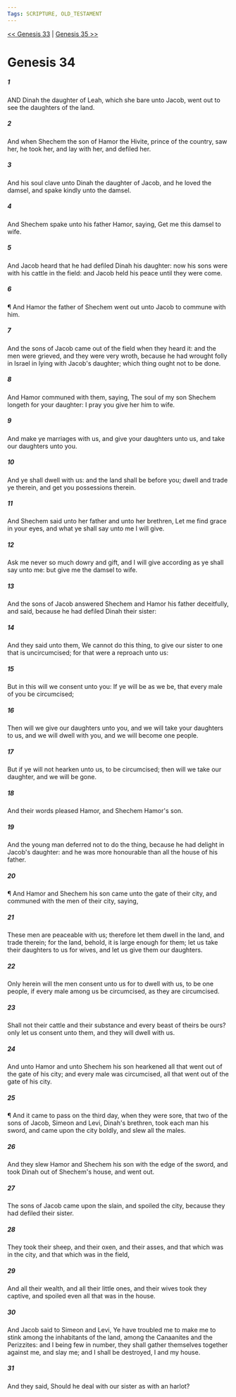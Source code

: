```yaml
---
Tags: SCRIPTURE, OLD_TESTAMENT
---
```


[<< Genesis 33](OLD_TESTAMENT/01_Genesis/Genesis_33.md) | [Genesis 35 >>](OLD_TESTAMENT/01_Genesis/Genesis_35.md)

# Genesis 34

##### 1
 AND Dinah the daughter of Leah, which she bare unto Jacob, went out to see the daughters of the land.
##### 2
 And when Shechem the son of Hamor the Hivite, prince of the country, saw her, he took her, and lay with her, and defiled her.
##### 3
 And his soul clave unto Dinah the daughter of Jacob, and he loved the damsel, and spake kindly unto the damsel.
##### 4
 And Shechem spake unto his father Hamor, saying, Get me this damsel to wife.
##### 5
 And Jacob heard that he had defiled Dinah his daughter: now his sons were with his cattle in the field: and Jacob held his peace until they were come.
##### 6
 ¶ And Hamor the father of Shechem went out unto Jacob to commune with him.
##### 7
 And the sons of Jacob came out of the field when they heard it: and the men were grieved, and they were very wroth, because he had wrought folly in Israel in lying with Jacob's daughter; which thing ought not to be done.
##### 8
 And Hamor communed with them, saying, The soul of my son Shechem longeth for your daughter: I pray you give her him to wife.
##### 9
 And make ye marriages with us, and give your daughters unto us, and take our daughters unto you.
##### 10
 And ye shall dwell with us: and the land shall be before you; dwell and trade ye therein, and get you possessions therein.
##### 11
 And Shechem said unto her father and unto her brethren, Let me find grace in your eyes, and what ye shall say unto me I will give.
##### 12
 Ask me never so much dowry and gift, and I will give according as ye shall say unto me: but give me the damsel to wife.
##### 13
 And the sons of Jacob answered Shechem and Hamor his father deceitfully, and said, because he had defiled Dinah their sister:
##### 14
 And they said unto them, We cannot do this thing, to give our sister to one that is uncircumcised; for that were a reproach unto us:
##### 15
 But in this will we consent unto you: If ye will be as we be, that every male of you be circumcised;
##### 16
 Then will we give our daughters unto you, and we will take your daughters to us, and we will dwell with you, and we will become one people.
##### 17
 But if ye will not hearken unto us, to be circumcised; then will we take our daughter, and we will be gone.
##### 18
 And their words pleased Hamor, and Shechem Hamor's son.
##### 19
 And the young man deferred not to do the thing, because he had delight in Jacob's daughter: and he was more honourable than all the house of his father.
##### 20
 ¶ And Hamor and Shechem his son came unto the gate of their city, and communed with the men of their city, saying,
##### 21
 These men are peaceable with us; therefore let them dwell in the land, and trade therein; for the land, behold, it is large enough for them; let us take their daughters to us for wives, and let us give them our daughters.
##### 22
 Only herein will the men consent unto us for to dwell with us, to be one people, if every male among us be circumcised, as they are circumcised.
##### 23
 Shall not their cattle and their substance and every beast of theirs be ours?  only let us consent unto them, and they will dwell with us.
##### 24
 And unto Hamor and unto Shechem his son hearkened all that went out of the gate of his city; and every male was circumcised, all that went out of the gate of his city.
##### 25
 ¶ And it came to pass on the third day, when they were sore, that two of the sons of Jacob, Simeon and Levi, Dinah's brethren, took each man his sword, and came upon the city boldly, and slew all the males.
##### 26
 And they slew Hamor and Shechem his son with the edge of the sword, and took Dinah out of Shechem's house, and went out.
##### 27
 The sons of Jacob came upon the slain, and spoiled the city, because they had defiled their sister.
##### 28
 They took their sheep, and their oxen, and their asses, and that which was in the city, and that which was in the field,
##### 29
 And all their wealth, and all their little ones, and their wives took they captive, and spoiled even all that was in the house.
##### 30
 And Jacob said to Simeon and Levi, Ye have troubled me to make me to stink among the inhabitants of the land, among the Canaanites and the Perizzites: and I being few in number, they shall gather themselves together against me, and slay me; and I shall be destroyed, I and my house.
##### 31
 And they said, Should he deal with our sister as with an harlot?
